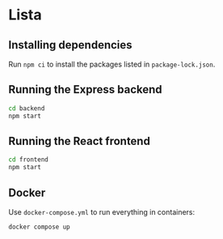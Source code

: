 # Lista

## Installing dependencies

Run `npm ci` to install the packages listed in `package-lock.json`.

## Running the Express backend

```bash
cd backend
npm start
```

## Running the React frontend

```bash
cd frontend
npm start
```

## Docker

Use `docker-compose.yml` to run everything in containers:

```bash
docker compose up
```
